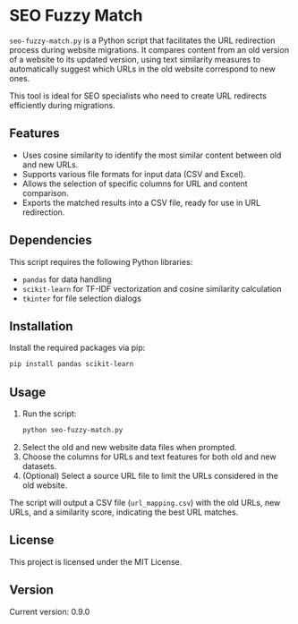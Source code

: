 
# SEO Fuzzy Match

`seo-fuzzy-match.py` is a Python script that facilitates the URL redirection process during website migrations. It compares content from an old version of a website to its updated version, using text similarity measures to automatically suggest which URLs in the old website correspond to new ones.

This tool is ideal for SEO specialists who need to create URL redirects efficiently during migrations.

## Features

- Uses cosine similarity to identify the most similar content between old and new URLs.
- Supports various file formats for input data (CSV and Excel).
- Allows the selection of specific columns for URL and content comparison.
- Exports the matched results into a CSV file, ready for use in URL redirection.

## Dependencies

This script requires the following Python libraries:
- `pandas` for data handling
- `scikit-learn` for TF-IDF vectorization and cosine similarity calculation
- `tkinter` for file selection dialogs

## Installation

Install the required packages via pip:
```bash
pip install pandas scikit-learn
```

## Usage

1. Run the script:
   ```bash
   python seo-fuzzy-match.py
   ```
2. Select the old and new website data files when prompted.
3. Choose the columns for URLs and text features for both old and new datasets.
4. (Optional) Select a source URL file to limit the URLs considered in the old website.

The script will output a CSV file (`url_mapping.csv`) with the old URLs, new URLs, and a similarity score, indicating the best URL matches.

## License

This project is licensed under the MIT License.

## Version

Current version: 0.9.0
